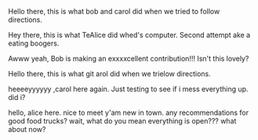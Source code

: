 
Hello there, this is what bob and carol did when we tried to follow directions. 

Hey there, this is what TeAlice did whed's computer.
Second attempt ake a eating boogers.




Awww yeah, Bob is making an exxxxcellent contribution!!! Isn't  this lovely?

Hello there, this is what git arol did when we trielow directions. 

heeeeyyyyyy ,carol here again. Just testing to see if i mess everything up. did i?

hello, alice here. nice to meet y'am new in town. any recommendations for good food trucks? wait, what do you mean everything is open??? what about now?

